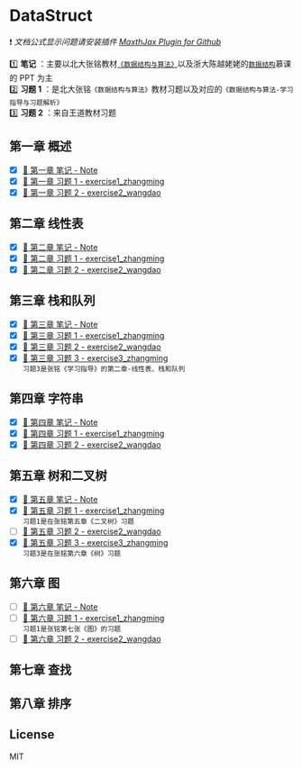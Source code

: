 # DataStruct

:exclamation: _文档公式显示问题请安装插件 [MaxthJax Plugin for Github](https://chrome.google.com/webstore/detail/mathjax-plugin-for-github/ioemnmodlmafdkllaclgeombjnmnbima)_

:one: **笔记** ：主要以北大张铭教材[`《数据结构与算法》`](https://github.com/caoshenghui/DataStruct/releases/tag/v1.0)以及浙大陈越姥姥的[`数据结构`](https://www.icourse163.org/course/ZJU-93001)慕课的 PPT 为主  
:two: **习题 1** ：是北大张铭`《数据结构与算法》`教材习题以及对应的`《数据结构与算法-学习指导与习题解析》`  
:three: **习题 2** ：来自王道教材习题

## 第一章 概述

- [x] [:page_facing_up: 第一章 笔记 - Note](./Chapter1-Overview/Note.md)
- [x] [:orange_book: 第一章 习题 1 - exercise1_zhangming](./Chapter1-Overview/exercise1_zhangming.md)
- [x] [:blue_book: 第一章 习题 2 - exercise2_wangdao](./Chapter1-Overview/exercise2_wangdao.md)

## 第二章 线性表

- [x] [:page_facing_up: 第二章 笔记 - Note](./Chapter2-LinearList/Note.md)
- [x] [:orange_book: 第二章 习题 1 - exercise1_zhangming](./Chapter2-LinearList/exercise1_zhangming.md)
- [x] [:blue_book: 第二章 习题 2 - exercise2_wangdao](./Chapter2-LinearList/exercise2_wangdao.md)

## 第三章 栈和队列

- [x] [:page_facing_up: 第三章 笔记 - Note](./Chapter3-StackAndQueue/Note.md)
- [x] [:orange_book: 第三章 习题 1 - exercise1_zhangming](./Chapter3-StackAndQueue/exercise1_zhangming.md)
- [x] [:blue_book: 第三章 习题 2 - exercise2_wangdao](./Chapter3-StackAndQueue/exercise2_wangdao.md)
- [x] [:green_book: 第三章 习题 3 - exercise3_zhangming](./Chapter3-StackAndQueue/exercise3_zhangming.md)  
       `习题3是张铭《学习指导》的第二章-线性表、栈和队列`

## 第四章 字符串

- [x] [:page_facing_up: 第四章 笔记 - Note](./Chapter4-String/Note.md)
- [x] [:orange_book: 第四章 习题 1 - exercise1_zhangming](./Chapter4-String/exercise1_zhangming.md)
- [x] [:blue_book: 第四章 习题 2 - exercise2_wangdao](./Chapter4-String/exercise2_wangdao.md)

## 第五章 树和二叉树

- [x] [:page_facing_up: 第五章 笔记 - Note](./Chapter5-TreeAndBinaryTree/Note.md)
- [x] [:orange_book: 第五章 习题 1 - exercise1_zhangming](./Chapter4-String/exercise1_zhangming.md)  
       `习题1是在张铭第五章《二叉树》习题`
- [ ] [:blue_book: 第五章 习题 2 - exercise2_wangdao]()
- [x] [:orange_book: 第五章 习题 3 - exercise3_zhangming](./Chapter4-String/exercise1_zhangming.md)  
       `习题3是在张铭第六章《树》习题`

## 第六章 图

- [ ] [:page_facing_up: 第六章 笔记 - Note](./Chapter6-Graph/Note.md)
- [ ] [:orange_book: 第六章 习题 1 - exercise1_zhangming](./Chapter6-Graph/exercise1_zhangming.md)  
       `习题1是张铭第七张《图》的习题`
- [ ] [:blue_book: 第六章 习题 2 - exercise2_wangdao]()

## 第七章 查找

## 第八章 排序

## License

MIT

